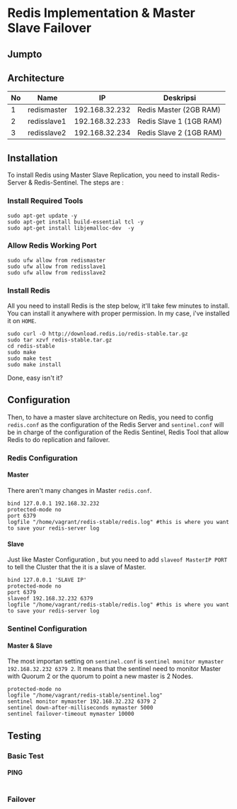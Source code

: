 # Redis Implementation & Master Slave Failover

## Jumpto

## Architecture
No | Name | IP | Deskripsi
---|---|---|---
1| redismaster | 192.168.32.232 | Redis Master (2GB RAM)
2| redisslave1 | 192.168.32.233 | Redis Slave 1 (1GB RAM)
3| redisslave2 | 192.168.32.234 | Redis Slave 2 (1GB RAM)

## Installation
To install Redis using Master Slave Replication, you need to install Redis-Server & Redis-Sentinel. The steps are :
### Install Required Tools
```
sudo apt-get update -y
sudo apt-get install build-essential tcl -y
sudo apt-get install libjemalloc-dev  -y
```

### Allow Redis Working Port
```
sudo ufw allow from redismaster
sudo ufw allow from redisslave1
sudo ufw allow from redisslave2
```

### Install Redis
All you need to install Redis is the step below, it'll take few minutes to install. You can install it anywhere with proper permission. In my case, i've installed it on `HOME`.
```
sudo curl -O http://download.redis.io/redis-stable.tar.gz
sudo tar xzvf redis-stable.tar.gz
cd redis-stable
sudo make
sudo make test
sudo make install
```
Done, easy isn't it?

## Configuration
Then, to have a master slave architecture on Redis, you need to config `redis.conf` as the configuration of the Redis Server and `sentinel.conf` will be in charge of the configuration of the Redis Sentinel, Redis Tool that allow Redis to do replication and failover.

### Redis Configuration
#### Master
There aren't many changes in Master `redis.conf`.
```
bind 127.0.0.1 192.168.32.232
protected-mode no
port 6379
logfile "/home/vagrant/redis-stable/redis.log" #this is where you want to save your redis-server log
```
#### Slave
Just like Master Configuration , but you need to add `slaveof MasterIP PORT` to tell the Cluster that the it is a slave of Master. 
```
bind 127.0.0.1 'SLAVE IP'
protected-mode no
port 6379
slaveof 192.168.32.232 6379
logfile "/home/vagrant/redis-stable/redis.log" #this is where you want to save your redis-server log
```

### Sentinel Configuration
#### Master & Slave
The most importan setting on `sentinel.conf` is `sentinel monitor mymaster 192.168.32.232 6379 2`. It means that the sentinel need to monitor Master with Quorum 2 or the quorum to point a new master is 2 Nodes.
```
protected-mode no
logfile "/home/vagrant/redis-stable/sentinel.log"
sentinel monitor mymaster 192.168.32.232 6379 2
sentinel down-after-milliseconds mymaster 5000
sentinel failover-timeout mymaster 10000
```

## Testing
### Basic Test
#### PING
```

```
### Failover
